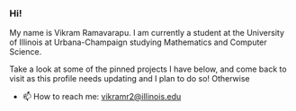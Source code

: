 ### Hi!
My name is Vikram Ramavarapu. I am currently a student at the University of Illinois at Urbana-Champaign studying Mathematics and Computer Science. 
  
Take a look at some of the pinned projects I have below, and come back to visit as this profile needs updating and I plan to do so! Otherwise
  
- 📫 How to reach me: vikramr2@illinois.edu

<!--
**vikramr2/vikramr2** is a ✨ _special_ ✨ repository because its `README.md` (this file) appears on your GitHub profile.

Here are some ideas to get you started:

- 🔭 I’m currently working on ...
- 🌱 I’m currently learning ...
- 👯 I’m looking to collaborate on ...
- 🤔 I’m looking for help with ...
- 💬 Ask me about ...
- 📫 How to reach me: ...
- 😄 Pronouns: ...
- ⚡ Fun fact: ...
-->
